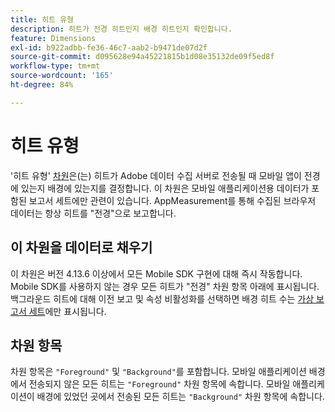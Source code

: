 ```yaml
---
title: 히트 유형
description: 히트가 전경 히트인지 배경 히트인지 확인합니다.
feature: Dimensions
exl-id: b922adbb-fe36-46c7-aab2-b9471de07d2f
source-git-commit: d095628e94a45221815b1d08e35132de09f5ed8f
workflow-type: tm+mt
source-wordcount: '165'
ht-degree: 84%

---
```


# 히트 유형

&#39;히트 유형&#39; [차원](overview.md)은(는) 히트가 Adobe 데이터 수집 서버로 전송될 때 모바일 앱이 전경에 있는지 배경에 있는지를 결정합니다. 이 차원은 모바일 애플리케이션용 데이터가 포함된 보고서 세트에만 관련이 있습니다. AppMeasurement를 통해 수집된 브라우저 데이터는 항상 히트를 &quot;전경&quot;으로 보고합니다.

## 이 차원을 데이터로 채우기

이 차원은 버전 4.13.6 이상에서 모든 Mobile SDK 구현에 대해 즉시 작동합니다. Mobile SDK를 사용하지 않는 경우 모든 히트가 &quot;전경&quot; 차원 항목 아래에 표시됩니다. 백그라운드 히트에 대해 이전 보고 및 속성 비활성화를 선택하면 배경 히트 수는 [가상 보고서 세트](../vrs/vrs-mobile-visit-processing.md)에만 표시됩니다.

## 차원 항목

차원 항목은 `"Foreground"` 및 `"Background"`를 포함합니다. 모바일 애플리케이션 배경에서 전송되지 않은 모든 히트는 `"Foreground"` 차원 항목에 속합니다. 모바일 애플리케이션이 배경에 있었던 곳에서 전송된 모든 히트는 `"Background"` 차원 항목에 속합니다.
